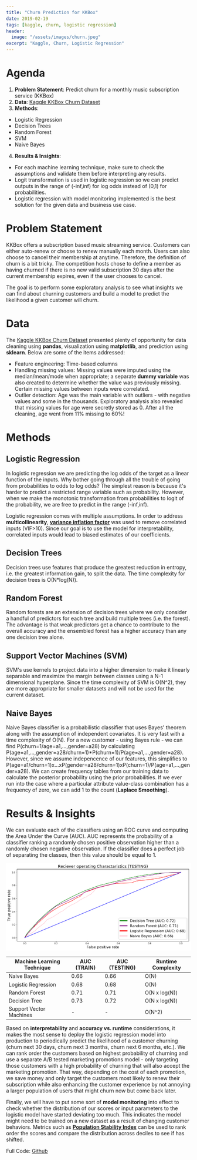 ```yaml
---
title: "Churn Prediction for KKBox"
date: 2019-02-19
tags: [kaggle, churn, logistic regression]
header:
  image: "/assets/images/churn.jpeg"
excerpt: "Kaggle, Churn, Logistic Regression"
---
```


# Agenda 

1. **Problem Statement**: Predict churn for a monthly music subscription service (KKBox)
2. **Data**: [Kaggle KKBox Churn Dataset](https://www.kaggle.com/c/kkbox-churn-prediction-challenge/data)
3. **Methods**: 
* Logistic Regression
* Decision Trees
* Random Forest
* SVM
* Naive Bayes
4. **Results & Insights**:
* For each machine learning technique, make sure to check the assumptions and validate them before interpreting any results.
* Logit transformation is used in logistic regression so we can predict outputs in the range of (-inf,inf) for log odds instead of (0,1) for probabilities.
* Logistic regression with model monitoring implemented is the best solution for the given data and business use case.

# Problem Statement

KKBox offers a subscription based music streaming service. Customers can either auto-renew or choose to renew manually each month. Users can also choose to cancel their membership at anytime. Therefore, the definition of churn is a bit tricky. The competition hosts chose to define a member as having churned if there is no new valid subscription 30 days after the current membership expires, even if the user chooses to cancel.

The goal is to perform some exploratory analysis to see what insights we can find about churning customers and build a model to predict the likelihood a given customer will churn. 

# Data

The [Kaggle KKBox Churn Dataset](https://www.kaggle.com/c/kkbox-churn-prediction-challenge/data) presented plenty of opportunity for data cleaning using **pandas**, visualization using **matplotlib**, and prediction using **sklearn**. Below are some of the items addressed:
* Feature engineering: Time-based columns
* Handling missing values: Missing values were imputed using the median/mean/mode when appropriate; a separate **dummy variable** was also created to determine whether the value was previously missing. Certain missing values between inputs were correlated. 
* Outlier detection: Age was the main variable with outliers - with negative values and some in the thousands. Exploratory analysis also revealed that missing values for age were secretly stored as 0. After all the cleaning, age went from 11% missing to 60%!

# Methods

## Logistic Regression

In logistic regression we are predicting the log odds of the target as a linear function of the inputs. Why bother going through all the trouble of going from probabilities to odds to log odds? The simplest reason is because it's harder to predict a restricted range variable such as probability. However, when we make the monotonic transformation from probabilities to logit of the probability, we are free to predict in the range (-inf,inf). 

Logistic regression comes with multiple assumptions. In order to address **multicollinearity**, [**variance inflation factor**](https://en.wikipedia.org/wiki/Variance_inflation_factor) was used to remove correlated inputs (VIF>10). Since our goal is to use the model for interpretability, correlated inputs would lead to biased estimates of our coefficients. 

## Decision Trees

Decision trees use features that produce the greatest reduction in entropy, i.e. the greatest information gain, to split the data. The time complexity for decision trees is O(N*log(N)).   

## Random Forest

Random forests are an extension of decision trees where we only consider a handful of predictors for each tree and build multiple trees (i.e. the forest). The advantage is that weak predictors get a chance to contribute to the overall accuracy and the ensembled forest has a higher accuracy than any one decision tree alone.  

## Support Vector Machines (SVM)

SVM's use kernels to project data into a higher dimension to make it linearly separable and maximize the margin between classes using a N-1 dimensional hyperplane. Since the time complexity of SVM is O(N^2), they are more appropriate for smaller datasets and will not be used for the current dataset.

## Naive Bayes

Naive Bayes classifier is a probabilistic classifier that uses Bayes' theorem along with the assumption of independent covariates. It is very fast with a time complexity of O(N). For a new customer - using Bayes rule - we can find P(churn=1/age=a1,...,gender=a28) by calculating P(age=a1,...,gender=a28/churn=1)*P(churn=1)/P(age=a1,...,gender=a28). However, since we assume indepencence of our features, this simplifies to P(age=a1/churn=1)x...xP(gender=a28/churn=1)xP(churn=1)/P(age=a1,...,gender=a28). We can create frequency tables from our training data to calculate the posterior probability using the prior probabilities. If we ever run into the case where a particular attribute value-class combination has a frequency of zero, we can add 1 to the count (**Laplace Smoothing**). 

# Results & Insights

We can evaluate each of the classifiers using an ROC curve and computing the Area Under the Curve (AUC). AUC represents the probability of a classifier ranking a randomly chosen positive observation higher than a randomly chosen negative observation. If the classifier does a perfect job of separating the classes, then this value should be equal to 1.

<img src="/assets/images/KKBOX_ROC_testing.png"> 

| Machine Learning Technique | AUC (TRAIN) | AUC (TESTING)| Runtime Complexity |
| --- | --- | --- | --- |
| Naive Bayes | 0.66 | 0.66 | O(N) |
| Logistic Regression | 0.68 | 0.68 | O(N) |
| Random Forest | 0.71 | 0.71 | O(N x log(N)) |
| Decision Tree | 0.73 | 0.72 | O(N x log(N)) |
| Support Vector Machines | - | - | O(N^2) |

Based on **interpretability** and **accuracy vs. runtime** considerations, it makes the most sense to deploy the logistic regression model into production to periodically predict the likelihood of a customer churning (churn next 30 days, churn next 3 months, churn next 6 months, etc.). We can rank order the customers based on highest probability of churning and use a separate A/B tested marketing promotions model - only targeting those customers with a high probability of churning that will also accept the marketing promotion. That way, depending on the cost of each promotion, we save money and only target the customers most likely to renew their subscription while also enhancing the customer experience by not annoying a larger population of users that might churn now but come back later. 

Finally, we will have to put some sort of **model monitoring** into effect to check whether the distribution of our scores or input parameters to the logistic model have started deviating too much. This indicates the model might need to be trained on a new dataset as a result of changing customer behaviors. Metrics such as [**Population Stability Index**](https://www.listendata.com/2015/05/population-stability-index.html) can be used to rank order the scores and compare the distribution across deciles to see if has shifted.




Full Code: [Github](https://github.com/hacheemaster/KKBox-Churn-Prediction/blob/master/KKBOX%20Churn%20Prediction.ipynb)
